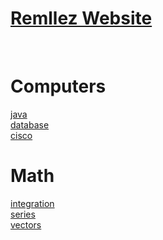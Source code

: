 


# [Remllez Website](https://remllez.com)
</br>



# Computers 
[java](java.md) </br>
[database](database.md) </br>
[cisco](cisco.md) </br>




# Math
[integration](integration.md) </br>
[series](series.md) </br>
[vectors](vectors.md) </br>






